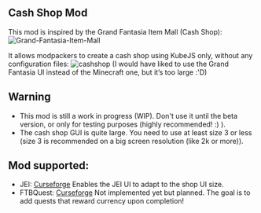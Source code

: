 ## Cash Shop Mod

This mod is inspired by the Grand Fantasia Item Mall (Cash Shop):
![Grand-Fantasia-Item-Mall](https://github.com/user-attachments/assets/e20dd899-351e-4601-b96e-fec5d0488a0d)

It allows modpackers to create a cash shop using KubeJS only, without any configuration files:
![cashshop](https://github.com/user-attachments/assets/44647afa-b2ef-4e6a-b204-0a16ce005c43)
(I would have liked to use the Grand Fantasia UI instead of the Minecraft one, but it’s too large :'D)

## Warning
- This mod is still a work in progress (WIP). Don't use it until the beta version, or only for testing purposes (highly recommended! :) ).
- The cash shop GUI is quite large. You need to use at least size 3 or less (size 3 is recommended on a big screen resolution (like 2k or more)).
## Mod supported:
- JEI: [Curseforge](https://www.curseforge.com/minecraft/mc-mods/jei) Enables the JEI UI to adapt to the shop UI size.
- FTBQuest: [Curseforge](https://www.curseforge.com/minecraft/mc-mods/ftb-quests-forge) Not implemented yet but planned. The goal is to add quests that reward currency upon completion!
